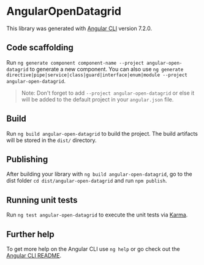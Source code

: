 # AngularOpenDatagrid

This library was generated with [Angular CLI](https://github.com/angular/angular-cli) version 7.2.0.

## Code scaffolding

Run `ng generate component component-name --project angular-open-datagrid` to generate a new component. You can also use `ng generate directive|pipe|service|class|guard|interface|enum|module --project angular-open-datagrid`.
> Note: Don't forget to add `--project angular-open-datagrid` or else it will be added to the default project in your `angular.json` file. 

## Build

Run `ng build angular-open-datagrid` to build the project. The build artifacts will be stored in the `dist/` directory.

## Publishing

After building your library with `ng build angular-open-datagrid`, go to the dist folder `cd dist/angular-open-datagrid` and run `npm publish`.

## Running unit tests

Run `ng test angular-open-datagrid` to execute the unit tests via [Karma](https://karma-runner.github.io).

## Further help

To get more help on the Angular CLI use `ng help` or go check out the [Angular CLI README](https://github.com/angular/angular-cli/blob/master/README.md).
